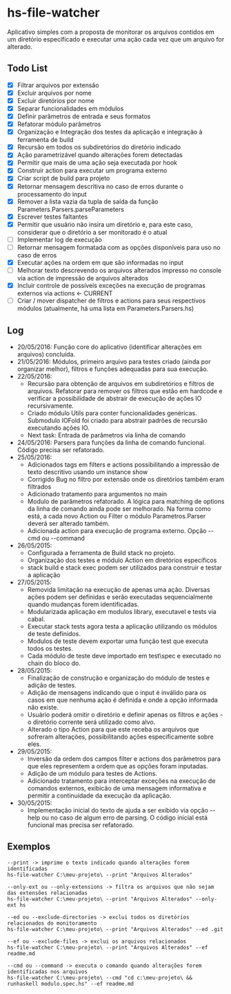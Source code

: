 # hs-file-watcher
Aplicativo simples com a proposta de monitorar os arquivos contidos em um diretório especificado e executar uma ação cada vez que um arquivo for alterado.

## Todo List
- [x] Filtrar arquivos por extensão
- [x] Excluir arquivos por nome
- [x] Excluir diretórios por nome
- [x] Separar funcionalidades em módulos
- [x] Definir parâmetros de entrada e seus formatos
- [x] Refatorar módulo parâmetros
- [x] Organização e Integração dos testes da aplicação e integração à ferramenta de build
- [x] Recursão em todos os subdiretórios do diretório indicado
- [x] Ação parametrizável quando alterações forem detectadas
- [x] Permitir que mais de uma ação seja executada por hook
- [x] Construir action para executar um programa externo
- [x] Criar script de build para projeto
- [x] Retornar mensagem descritiva no caso de erros durante o processamento do input
- [x] Remover a lista vazia da tupla de saída da função Parameters.Parsers.parseParameters
- [x] Escrever testes faltantes
- [x] Permitir que usuário não insira um diretório e, para este caso, considerar que o diretório a ser monitorado é o atual
- [ ] Implementar log de execução
- [ ] Retornar mensagem formatada com as opções disponíveis para uso no caso de erros
- [x] Executar ações na ordem em que são informadas no input
- [ ] Melhorar texto descrevendo os arquivos alterados impresso no console via action de impressão de arquivos alterados
- [x] Incluir controle de possíveis exceções na execução de programas externos via actions <- CURRENT
- [ ] Criar / mover dispatcher de filtros e actions para seus respectivos módulos (atualmente, há uma lista em Parameters.Parsers.hs)

## Log
- 20/05/2016: Função core do aplicativo (identificar alterações em arquivos) concluída.
- 21/05/2016: Módulos, primeiro arquivo para testes criado (ainda por organizar melhor), filtros e funções adequadas para sua execução.
- 22/05/2016:
    - Recursão para obtenção de arquivos em subdiretórios e filtros de arquivos. Refatorar para remover os filtros que estão em hardcode e verificar a possibilidade de abstrair de execução de ações IO recursivamente.
    - Criado módulo Utils para conter funcionalidades genéricas. Submodulo IOFold foi criado para abstrair padrões de recursão executando ações IO.
    - Next task: Entrada de parâmetros via linha de comando
- 24/05/2016: Parsers para funções da linha de comando funcional. Código precisa ser refatorado.
- 25/05/2016:
    - Adicionados tags em filters e actions possibilitando a impressão de texto descritivo usando um instance show
    - Corrigido Bug no filtro por extensão onde os diretórios também eram filtrados
    - Adicionado tratamento para argumentos no main
    - Modulo de parâmetros refatorado. A lógica para matching de options da linha de comando ainda pode ser melhorado. Na forma como está, a cada novo Action ou Filter o módulo Parametros.Parser deverá ser alterado também.
    - Adicionada action para execução de programa externo. Opção --cmd ou --command
- 26/05/2015:
    - Configurada a ferramenta de Build stack no projeto.
    - Organização dos testes e módulo Action em diretórios específicos
    - stack build e stack exec podem ser utilizados para construir e testar a aplicação
- 27/05/2015:
    - Removida limitação na execução de apenas uma ação. Diversas ações podem ser definidas e serão executadas sequencialmente quando mudanças forem identificadas.
    - Modularizada aplicação em modulos library, executavel e tests via cabal.
    - Executar stack tests agora testa a aplicação utilizando os módulos de teste definidos.
    - Modulos de teste devem exportar uma função test que executa todos os testes.
    - Cada módulo de teste deve importado em test\spec e executado no chain do bloco do.
- 28/05/2015:
    - Finalização de construção e organização do módulo de testes e adição de testes.
    - Adição de mensagens indicando que o input é inválido para os casos em que nenhuma ação é definida e onde a opção informada não existe.
    - Usuário poderá omitir o diretório e definir apenas os filtros e ações - o diretório corrente será utilizado como alvo.
    - Alterado o tipo Action para que este receba os arquivos que sofreram alterações, possibilitando ações especificamente sobre eles.
- 29/05/2015:
    - Inversão da ordem dos campos filter e actions dos parâmetros para que eles representem a ordem que as opções foram inputadas.
    - Adição de um módulo para testes de Actions.
    - Adicionado tratamento para interceptar exceções na execução de comandos externos, exibicão de uma mensagem informativa e permitir a continuidade da execução da aplicação.
- 30/05/2015:
    - Implementação inicial do texto de ajuda a ser exibido via opção --help ou no caso de algum erro de parsing. O código inicial está funcional mas precisa ser refatorado.

## Exemplos
    --print -> imprime o texto indicado quando alterações forem identificadas
    hs-file-watcher C:\meu-projeto\ --print "Arquivos Alterados"

    --only-ext ou --only-extensions -> filtra os arquivos que não sejam das extensões relacionadas
    hs-file-watcher C:\meu-projeto\ --print "Arquivos Alterados" --only-ext hs

    --ed ou --exclude-directories -> exclui todos os diretórios relacionados do monitoramento
    hs-file-watcher C:\meu-projeto\ --print "Arquivos Alterados" --ed .git

    --ef ou --exclude-files -> exclui os arquivos relacionados
    hs-file-watcher C:\meu-projeto\ --print "Arquivos Alterados" --ef readme.md

    --cmd ou --command -> executa o comando quando alterações forem identificadas nos arquivos
    hs-file-watcher C:\meu-projeto\ --cmd "cd c:\meu-projeto\ && runhaskell modulo.spec.hs" --ef readme.md
